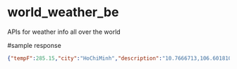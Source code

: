 # world_weather_be
APIs for weather info all over the world

#sample response
```Json
{"tempF":285.15,"city":"HoChiMinh","description":"10.7666713,106.6018106,17","gps":"10.7666713,106.6018106,17","time":"2020-01-28","tempC":25}
